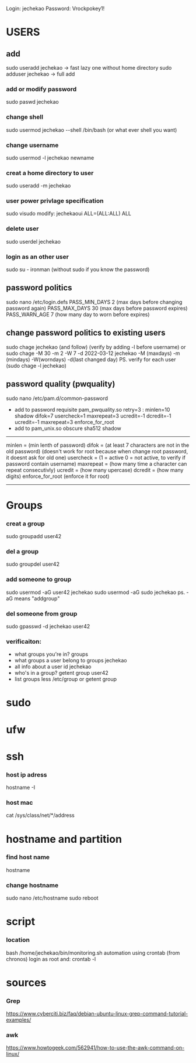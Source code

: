 Login: jechekao
Password: Vrockpokey1!
# USERS
## add 
sudo useradd jechekao -> fast lazy one without home directory
sudo adduser jechekao -> full add
### add or modify password
sudo paswd jechekao
### change shell
sudo usermod jechekao --shell /bin/bash (or what ever shell you want)
### change username
sudo usermod -l jechekao newname
### creat a home directory to user 
sudo useradd -m jechekao
### user power privlage specification
sudo visudo
modify: jechekaoui  ALL=(ALL:ALL) ALL
### delete user
sudo userdel jechekao
### login as an other user
sudo su - ironman (without sudo if you know the password)
## password politics
sudo nano /etc/login.defs
PASS_MIN_DAYS 2 (max days before changing password again)
PASS_MAX_DAYS 30 (max days before password expires)
PASS_WARN_AGE 7 (how many day to worn before expires)

## change password politics to existing users
sudo chage jechekao (and follow) (verify by adding -l before username)
or
sudo chage -M 30 -m 2 -W 7 -d 2022-03-12 jechekao
-M (maxdays) -m (mindays) -W(worndays) -d(last changed day)
PS. verify for each user (sudo chage -l jechekao)

## password quality (pwquality)
sudo nano /etc/pam.d/common-password
- add to password requisite pam_pwquality.so retry=3 : 
minlen=10 shadow difok=7 usercheck=1 maxrepeat=3 ucredit=-1 dcredit=-1 ucredit=-1 maxrepeat=3 enforce_for_root
- add to pam_unix.so obscure sha512
shadow
__________
minlen = (min lenth of password)
difok = (at least 7 characters are not in the old password) (doesn't work for root because when change root password, it doesnt ask for old one)
usercheck = (1 = active 0 = not active, to verify if password contain username)
maxrepeat = (how many time a character can repeat consecutivly)
ucredit = (how many upercase)
dcredit = (how many digits)
enforce_for_root (enforce it for root)
_____________

# Groups
### creat a group
sudo groupadd user42
### del a group
sudo groupdel user42
### add someone to group
sudo usermod -aG user42 jechekao
sudo usermod -aG sudo jechekao
ps. -aG means "addgroup"
### del someone from group
sudo gpasswd -d jechekao user42
### verificaiton:
- what groups you're in?
groups
- what groups a user belong to
groups jechekao
- all info about a user
id jechekao
- who's in a group?
getent group user42
- list groups
less /etc/group
or
getent group

# sudo


# ufw


# ssh
### host ip adress
hostname -I
### host mac 
cat /sys/class/net/*/address

# hostname and partition
### find host name
hostname
### change hostname
sudo nano /etc/hostname
sudo reboot



# script
### location
bash /home/jechekao/bin/monitoring.sh
automation using crontab (from chronos)
login as root and: crontab -l

# sources
### Grep
https://www.cyberciti.biz/faq/debian-ubuntu-linux-grep-command-tutorial-examples/
###  awk
https://www.howtogeek.com/562941/how-to-use-the-awk-command-on-linux/
### 
